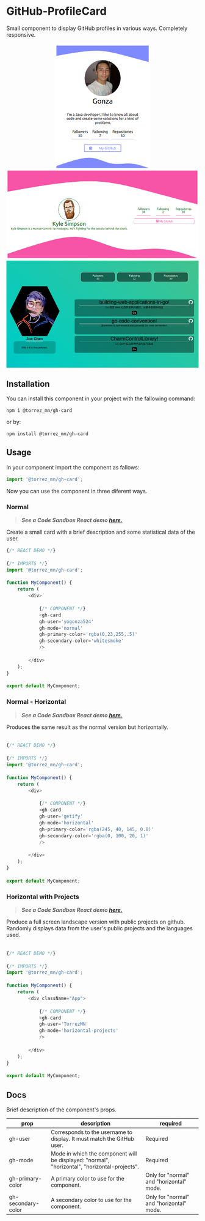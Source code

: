 # GitHub-ProfileCard

Small component to display GitHub profiles in various ways. Completely responsive.


<div style="display:flex;flex-direction:column;justify-content:center;align-items:center;">
<img src="docs/card1.png"  width="50%" height="50%">
<img src="docs/card2.png"  width="100%" height="100%">
<img src="docs/card3.png"  width="100%" height="100%">
</div >




## Installation

You can install this component in your project with the fallowing command:

```console
npm i @torrez_mn/gh-card
```

or by:

```console
npm install @torrez_mn/gh-card
```

## Usage

In your component import the component as fallows:


```JavaScript
import '@torrez_mn/gh-card';

```

Now you can use the component in three diferent ways.


### Normal

> ***See a *Code Sandbox* React demo [here.](https://wl612z.csb.app/)***

Create a small card with a brief description and some statistical data of the user.


```JavaScript
{/* REACT DEMO */}

{/* IMPORTS */}
import '@torrez_mn/gh-card';

function MyComponent() {
	return (
		<div>

			{/* COMPONENT */}
			<gh-card 
			gh-user='yogonza524'
			gh-mode='normal' 
			gh-primary-color='rgba(0,23,255,.5)'
			gh-secondary-color='whitesmoke'
			/>

		</div>
	);
}

export default MyComponent;

```
### Normal - Horizontal

> ***See a *Code Sandbox* React demo [here.](https://t2r116.csb.app/)***

Produces the same result as the normal version but horizontally.

```JavaScript

{/* REACT DEMO */}

{/* IMPORTS */}
import '@torrez_mn/gh-card';

function MyComponent() {
	return (
		<div>

			{/* COMPONENT */}
			<gh-card 
			gh-user='getify'
			gh-mode='horizontal'
			gh-primary-color='rgba(245, 40, 145, 0.8)'
			gh-secondary-color='rgba(0, 100, 20, 1)'
			/>

		</div>
	);
}

export default MyComponent;
```
### Horizontal with Projects 

> ***See a *Code Sandbox* React demo [here.](https://befdkg.csb.app/)***

Produce a full screen landscape version with public projects on github. Randomly displays data from the user's public projects and the languages used.


```JavaScript

{/* REACT DEMO */}

{/* IMPORTS */}
import '@torrez_mn/gh-card';

function MyComponent() {
	return (
		<div className="App">

			{/* COMPONENT */}
			<gh-card 
			gh-user='TorrezMN'
			gh-mode='horizontal-projects' 
			/>

		</div>
	);
}

export default MyComponent;
```

## Docs

Brief description of the component's props.


| prop | description | required |
|------|-------------|----------|
| gh-user | Corresponds to the username to display. It must match the GitHub user. | Required |
| gh-mode | Mode in which the component will be displayed: "normal", "horizontal", "horizontal-projects".| Required    |
| gh-primary-color | A primary color to use for the component.| Only for "normal" and "horizontal"  mode.|
| gh-secondary-color | A secondary color to use for the component.| Only for "normal" and "horizontal" mode.|
